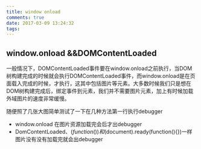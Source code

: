 ```yaml
---
title: window onload
comments: true
date: 2017-03-09 13:24:32
tags:
---
```


## window.onload &&DOMContentLoaded
一般情况下，DOMContentLoaded事件要在window.onload之前执行，当DOM树构建完成的时候就会执行DOMContentLoaded事件，而window.onload是在页面载入完成的时候，才执行，这其中包括图片等元素。大多数时候我们只是想在DOM树构建完成后，绑定事件到元素，我们并不需要图片元素，加上有时候加载外域图片的速度非常缓慢。


随便照了几张大图简单测试了一下在几种方法第一行执行debugger
- window.onload 在图片资源加载完会后才出debugger
- DomContentLoaded、$(function(){})和$(document).ready(function(){})一样图片没有没有加载完就会出debugger